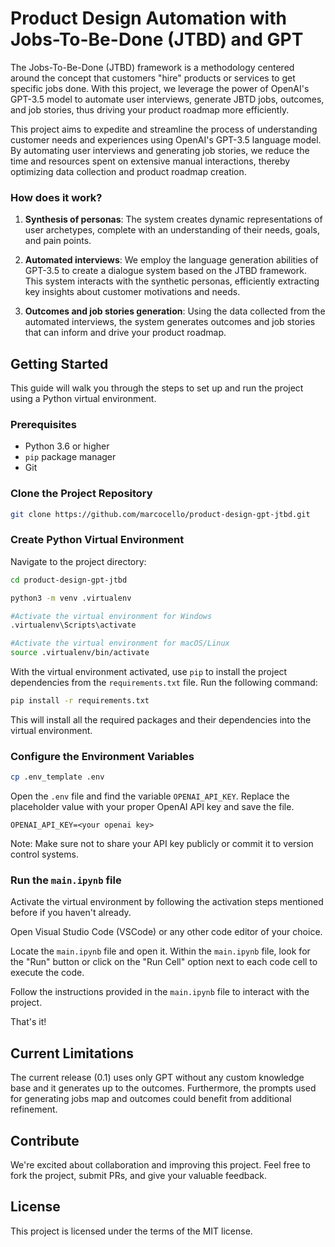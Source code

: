 # Product Design Automation with Jobs-To-Be-Done (JTBD) and GPT

The Jobs-To-Be-Done (JTBD) framework is a methodology centered around the concept that customers "hire" products or services to get specific jobs done. With this project, we leverage the power of OpenAI's GPT-3.5 model to automate user interviews, generate JBTD jobs, outcomes, and job stories, thus driving your product roadmap more efficiently.

This project aims to expedite and streamline the process of understanding customer needs and experiences using OpenAI's GPT-3.5 language model. By automating user interviews and generating job stories, we reduce the time and resources spent on extensive manual interactions, thereby optimizing data collection and product roadmap creation.

### How does it work?

1. **Synthesis of personas**: The system creates dynamic representations of user archetypes, complete with an understanding of their needs, goals, and pain points.
   
2. **Automated interviews**: We employ the language generation abilities of GPT-3.5 to create a dialogue system based on the JTBD framework. This system interacts with the synthetic personas, efficiently extracting key insights about customer motivations and needs.
   
3. **Outcomes and job stories generation**: Using the data collected from the automated interviews, the system generates outcomes and job stories that can inform and drive your product roadmap.

## Getting Started

This guide will walk you through the steps to set up and run the project using a Python virtual environment.

### Prerequisites

- Python 3.6 or higher
- `pip` package manager
- Git


### Clone the Project Repository

   ```bash
   git clone https://github.com/marcocello/product-design-gpt-jtbd.git
   ```

### Create Python Virtual Environment

Navigate to the project directory:

```bash
cd product-design-gpt-jtbd

python3 -m venv .virtualenv

#Activate the virtual environment for Windows
.virtualenv\Scripts\activate

#Activate the virtual environment for macOS/Linux
source .virtualenv/bin/activate
   ```

With the virtual environment activated, use `pip` to install the project dependencies from the `requirements.txt` file. Run the following command:

```bash
pip install -r requirements.txt
```

This will install all the required packages and their dependencies into the virtual environment.

### Configure the Environment Variables

```bash
cp .env_template .env
```
Open the `.env` file and find the variable `OPENAI_API_KEY`. Replace the placeholder value with your proper OpenAI API key and save the file.

   ```
   OPENAI_API_KEY=<your openai key>
   ```

Note: Make sure not to share your API key publicly or commit it to version control systems.

### Run the `main.ipynb` file

Activate the virtual environment by following the activation steps mentioned before if you haven't already.

Open Visual Studio Code (VSCode) or any other code editor of your choice.

Locate the `main.ipynb` file and open it. Within the `main.ipynb` file, look for the "Run" button or click on the "Run Cell" option next to each code cell to execute the code.

Follow the instructions provided in the `main.ipynb` file to interact with the project.

That's it! 

## Current Limitations

The current release (0.1) uses only GPT without any custom knowledge base and it generates up to the outcomes. Furthermore, the prompts used for generating jobs map and outcomes could benefit from additional refinement.

## Contribute

We're excited about collaboration and improving this project. Feel free to fork the project, submit PRs, and give your valuable feedback.

## License

This project is licensed under the terms of the MIT license.

